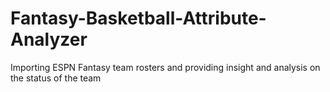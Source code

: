 # Fantasy-Basketball-Attribute-Analyzer
Importing ESPN Fantasy team rosters and providing insight and analysis on the status of the team
